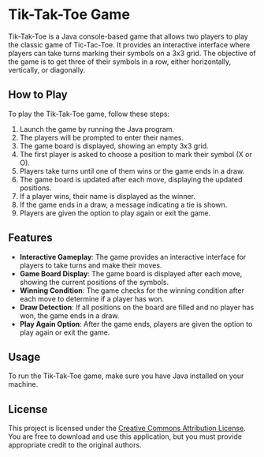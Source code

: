 # Tik-Tak-Toe Game

Tik-Tak-Toe is a Java console-based game that allows two players to play the classic game of Tic-Tac-Toe. It provides an interactive interface where players can take turns marking their symbols on a 3x3 grid. The objective of the game is to get three of their symbols in a row, either horizontally, vertically, or diagonally.

## How to Play

To play the Tik-Tak-Toe game, follow these steps:

1. Launch the game by running the Java program.
2. The players will be prompted to enter their names.
3. The game board is displayed, showing an empty 3x3 grid.
4. The first player is asked to choose a position to mark their symbol (X or O).
5. Players take turns until one of them wins or the game ends in a draw.
6. The game board is updated after each move, displaying the updated positions.
7. If a player wins, their name is displayed as the winner.
8. If the game ends in a draw, a message indicating a tie is shown.
9. Players are given the option to play again or exit the game.

## Features

- **Interactive Gameplay**: The game provides an interactive interface for players to take turns and make their moves.
- **Game Board Display**: The game board is displayed after each move, showing the current positions of the symbols.
- **Winning Condition**: The game checks for the winning condition after each move to determine if a player has won.
- **Draw Detection**: If all positions on the board are filled and no player has won, the game ends in a draw.
- **Play Again Option**: After the game ends, players are given the option to play again or exit the game.

## Usage

To run the Tik-Tak-Toe game, make sure you have Java installed on your machine.

## License

This project is licensed under the [Creative Commons Attribution License](https://creativecommons.org/licenses/by/4.0/). You are free to download and use this application, but you must provide appropriate credit to the original authors.

